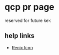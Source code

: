 # qcp pr page

reserved for future kek

## help links

- [Renix Icon](https://icones.js.org/collection/ri)
